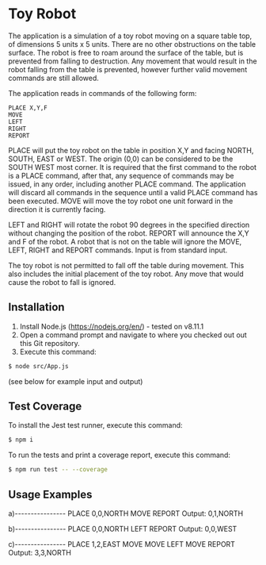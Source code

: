 # Toy Robot

The application is a simulation of a toy robot moving on a square table top, of dimensions 5 units x 5 units. There are no other obstructions on the table surface. The robot is free to roam around the surface of the table, but is prevented from falling to destruction.  Any movement that would result in the robot falling from the table is prevented, however further valid movement commands are still allowed.

The application reads in commands of the following form:

    PLACE X,Y,F
    MOVE
    LEFT
    RIGHT
    REPORT

PLACE will put the toy robot on the table in position X,Y and facing NORTH, SOUTH, EAST or WEST.  The origin (0,0) can be considered to be the SOUTH WEST most corner. It is required that the first command to the robot is a PLACE command, after that, any sequence of commands may be issued, in any order, including another PLACE command.  The application will discard all commands in the sequence until a valid PLACE command has been executed.
MOVE will move the toy robot one unit forward in the direction it is currently facing.

LEFT and RIGHT will rotate the robot 90 degrees in the specified direction without changing the position of the robot.
REPORT will announce the X,Y and F of the robot.
A robot that is not on the table will ignore the MOVE, LEFT, RIGHT and REPORT commands.
Input is from standard input.

The toy robot is not permitted to fall off the table during movement.  This also includes the initial placement of the toy robot.  Any move that would cause the robot to fall is ignored.

## Installation

1. Install Node.js (https://nodejs.org/en/) - tested on v8.11.1
2. Open a command prompt and navigate to where you checked out out this Git repository.
3. Execute this command:

```sh
$ node src/App.js
```

(see below for example input and output)

## Test Coverage

To install the Jest test runner, execute this command:

```sh
$ npm i
```

To run the tests and print a coverage report, execute this command:

```sh
$ npm run test -- --coverage
```

## Usage Examples

 a)----------------
 PLACE 0,0,NORTH
 MOVE
 REPORT
 Output: 0,1,NORTH

 b)----------------
 PLACE 0,0,NORTH
 LEFT
 REPORT
 Output: 0,0,WEST

 c)----------------
 PLACE 1,2,EAST
 MOVE
 MOVE
 LEFT
 MOVE
 REPORT
 Output: 3,3,NORTH
